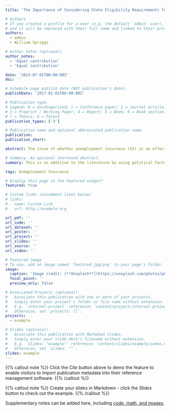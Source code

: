 ```yaml
---
title: 'The Importance of Considering State Eligibility Requirements for Equitable Unemployment Insurance Access: Lessons from the Great Recession and COVID-19'

# Authors
# If you created a profile for a user (e.g. the default `admin` user), write the username (folder name) here
# and it will be replaced with their full name and linked to their profile.
authors:
  - admin
  - William Spriggs

# Author notes (optional)
author_notes:
  - 'Equal contribution'
  - 'Equal contribution'

date: '2013-07-01T00:00:00Z'
doi: ''

# Schedule page publish date (NOT publication's date).
publishDate: '2017-01-01T00:00:00Z'

# Publication type.
# Legend: 0 = Uncategorized; 1 = Conference paper; 2 = Journal article;
# 3 = Preprint / Working Paper; 4 = Report; 5 = Book; 6 = Book section;
# 7 = Thesis; 8 = Patent
publication_types: ['3']

# Publication name and optional abbreviated publication name.
publication: 
publication_short:

abstract: The issue of whether unemployment insurance (UI) is an effective social safety net to protect workers is an ongoing debate among scholars and policymakers. Current research examines UI as an exogenous factor instead of an endogenous one, and economists assume that policymakers want UI to be easily accessible for workers during periods of economic downturn. However, this is not always the case, as policymakers' decisions as to who should be eligible for UI varies across the country. This paper attempts to provide evidence that UI eligibility is an endogenous factor. As an endogenous factor, the motives of policymakers in selecting eligibility requirements for unemployment benefits comes into question. Preliminary results indicate a statistical significance between the first eligibility requirements to qualify for UI and the recipiency rates for each state, using various controls for race, union density, industry, and employment. The statistical significance implies that policymakers may assign specific eligibility requirements that create barriers for displaced workers in receiving UI. The preliminary finding also provides more insight into the contention of the efficacy of UI. The data used is compiled from various sources from the US Department of Labor, state UI recipiency rates, and the Community Pulse Survey, examining data from 2006 through 2021 using the variation of the Great Recession of 2008.

# Summary. An optional shortened abstract.
summary: This is an addition to the literature by using political factors and UI eligibility requirements to understand the constraints applicants undergo. 

tags: Unemployment Insurance

# Display this page in the Featured widget?
featured: true

# Custom links (uncomment lines below)
# links:
# - name: Custom Link
#   url: http://example.org

url_pdf: ''
url_code: ''
url_dataset: ''
url_poster: ''
url_project: ''
url_slides: ''
url_source: ''
url_video: ''

# Featured image
# To use, add an image named `featured.jpg/png` to your page's folder.
image:
  caption: 'Image credit: [**Unsplash**](https://unsplash.com/photos/pLCdAaMFLTE)'
  focal_point: ''
  preview_only: false

# Associated Projects (optional).
#   Associate this publication with one or more of your projects.
#   Simply enter your project's folder or file name without extension.
#   E.g. `internal-project` references `content/project/internal-project/index.md`.
#   Otherwise, set `projects: []`.
projects:
  - example

# Slides (optional).
#   Associate this publication with Markdown slides.
#   Simply enter your slide deck's filename without extension.
#   E.g. `slides: "example"` references `content/slides/example/index.md`.
#   Otherwise, set `slides: ""`.
slides: example
---
```


{{% callout note %}}
Click the _Cite_ button above to demo the feature to enable visitors to import publication metadata into their reference management software.
{{% /callout %}}

{{% callout note %}}
Create your slides in Markdown - click the _Slides_ button to check out the example.
{{% /callout %}}

Supplementary notes can be added here, including [code, math, and images](https://wowchemy.com/docs/writing-markdown-latex/).
